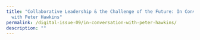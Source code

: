 ```yaml
---
title: "Collaborative Leadership & the Challenge of the Future: In Conversation
  with Peter Hawkins"
permalink: /digital-issue-09/in-conversation-with-peter-hawkins/
description: ""
---
```

